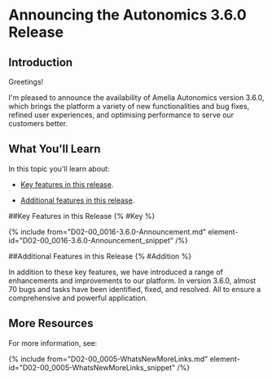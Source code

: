 

# Announcing the Autonomics 3.6.0 Release

## Introduction

Greetings!

I'm pleased to announce the availability of Amelia Autonomics version 3.6.0, which brings the platform a variety of new functionalities and bug fixes, refined user experiences, and optimising performance to serve our customers better.

## What You'll Learn

In this topic you'll learn about:

* [Key features in this release](#Key).

* [Additional features in this release](#Addition).

##Key Features in this Release {% #Key %}

{% include from="D02-00_0016-3.6.0-Announcement.md" element-id="D02-00_0016-3.6.0-Announcement_snippet" /%}

##Additional Features in this Release {% #Addition %}

In addition to these key features, we have introduced a range of enhancements and improvements to our platform. In version 3.6.0, almost 70 bugs and tasks have been identified, fixed, and resolved. All to ensure a comprehensive and powerful application.

## More Resources

For more information, see:

{% include from="D02-00_0005-WhatsNewMoreLinks.md" element-id="D02-00_0005-WhatsNewMoreLinks_snippet" /%}


